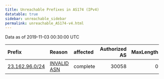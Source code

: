 ```yaml
---
title: Unreachable Prefixes in AS174 (IPv4)
datatable: true
sidebar: unreachable_sidebar
permalink: unreachable_AS174-v4.html
---
```


Data as of 2019-11-03 00:30:00 UTC


<div class="datatable-begin"></div>

| Prefix                                                 | Reason                                                                                              | affected   |   Authorized AS |   MaxLength | Anchor                           |   unreachable /24s |
|:-------------------------------------------------------|:----------------------------------------------------------------------------------------------------|:-----------|----------------:|------------:|:---------------------------------|-------------------:|
| [23.162.96.0/24](https://stat.ripe.net/23.162.96.0/24) | [INVALID ASN](https://rpki-validator.ripe.net/announcement-preview?asn=AS174&prefix=23.162.96.0/24) | complete   |           30058 |           0 | [ARIN](unreachable_ARIN-v4.html) |                  1 |

<div class="datatable-end"></div>